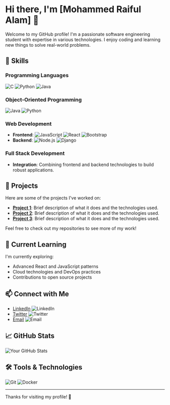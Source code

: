 # Hi there, I'm [Mohammed Raiful Alam] 👋

Welcome to my GitHub profile! I'm a passionate software engineering student with expertise in various technologies. I enjoy coding and learning new things to solve real-world problems.

## 🚀 Skills

### Programming Languages
![C](https://img.shields.io/badge/-C-00599C?style=flat-square&logo=c&logoColor=white) ![Python](https://img.shields.io/badge/-Python-3776AB?style=flat-square&logo=python&logoColor=white) ![Java](https://img.shields.io/badge/-Java-007396?style=flat-square&logo=java&logoColor=white)

### Object-Oriented Programming
![Java](https://img.shields.io/badge/-Java-007396?style=flat-square&logo=java&logoColor=white) ![Python](https://img.shields.io/badge/-Python-3776AB?style=flat-square&logo=python&logoColor=white)

### Web Development
- **Frontend**: ![JavaScript](https://img.shields.io/badge/-JavaScript-F7DF1E?style=flat-square&logo=javascript&logoColor=black) ![React](https://img.shields.io/badge/-React-61DAFB?style=flat-square&logo=react&logoColor=black) ![Bootstrap](https://img.shields.io/badge/-Bootstrap-563D7C?style=flat-square&logo=bootstrap&logoColor=white)
- **Backend**: ![Node.js](https://img.shields.io/badge/-Node.js-339933?style=flat-square&logo=node.js&logoColor=white) ![Django](https://img.shields.io/badge/-Django-092E20?style=flat-square&logo=django&logoColor=white)

### Full Stack Development
- **Integration**: Combining frontend and backend technologies to build robust applications.

## 💼 Projects

Here are some of the projects I've worked on:

- **[Project 1](link-to-project)**: Brief description of what it does and the technologies used.
- **[Project 2](link-to-project)**: Brief description of what it does and the technologies used.
- **[Project 3](link-to-project)**: Brief description of what it does and the technologies used.

Feel free to check out my repositories to see more of my work!

## 🌱 Current Learning

I'm currently exploring:
- Advanced React and JavaScript patterns
- Cloud technologies and DevOps practices
- Contributions to open source projects

## 📫 Connect with Me

- [LinkedIn](https://www.linkedin.com/in/mohammed-raiful-alam-321021278/) ![LinkedIn](https://img.shields.io/badge/LinkedIn-blue?style=flat-square&logo=linkedin&logoColor=white)
- [Twitter](https://x.com/md_raiful7) ![Twitter](https://img.shields.io/badge/Twitter-1DA1F2?style=flat-square&logo=twitter&logoColor=white)
- [Email](mailto:raifulalam0123@gmail.com) ![Email](https://img.shields.io/badge/Email-D14836?style=flat-square&logo=gmail&logoColor=white)

## 📈 GitHub Stats

![Your GitHub Stats](https://github-readme-stats.vercel.app/api?username=Raifulalam&show_icons=true&hide_title=true&count_private=true&include_all_commits=true&hide=prs&theme=radical)

## 🛠️ Tools & Technologies

![Git](https://img.shields.io/badge/-Git-F05032?style=flat-square&logo=git&logoColor=white) ![Docker](https://img.shields.io/badge/-Docker-2496ED?style=flat-square&logo=docker&logoColor=white)

---

Thanks for visiting my profile! 🚀

